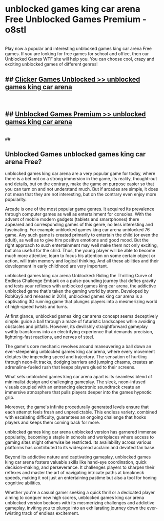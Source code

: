 # unblocked games king car arena Free Unblocked Games Premium - o8stl <br>
<br>
Play now a popular and interesting unblocked games king car arena Free games. If you are looking for free games for school and office, then our Unblocked Games WTF site will help you. You can choose cool, crazy and exciting unblocked games of different genres!


## ##  [Clicker Games Unblocked >> unblocked games king car arena](http://freeplayer.one?title=unblocked_games_king_car_arena&ref=M1)
  <br>

##  ## [Unblocked Games Premium >> unblocked games king car arena](http://freeplayer.one?title=unblocked_games_king_car_arena&ref=M1)
  <br>
  ##



## Unblocked Games unblocked games king car arena Free?

unblocked games king car arena are a very popular game for today, where there is a bet not on a strong immersion in the game, its reality, thought-out and details, but on the contrary, make the game on purpose easier so that you can turn on and not understand much. But if arcades are simple, it does not mean that they are not interesting, but on the contrary even enjoy more popularity.

Arcade is one of the most popular game genres. It acquired its prevalence through computer games as well as entertainment for consoles. With the advent of mobile modern gadgets (tablets and smartphones) there appeared and corresponding games of this genre, no less interesting and fascinating. For example unblocked games king car arena unblocked 76 game. Any such game is created primarily to entertain the child (or even the adult), as well as to give him positive emotions and good mood. But the right approach to such entertainment may well make them not only exciting, but also useful for the child. Thus, the young player will be able to become much more attentive, learn to focus his attention on some certain object or action, will train memory and logical thinking. And all these abilities and their development in early childhood are very important.

unblocked games king car arena Unblocked: Riding the Thrilling Curve of Endless Challenge
Embark on a pulse-pounding journey that defies gravity and tests your reflexes with unblocked games king car arena, the addictive unblocked game that's taken the gaming world by storm. Developed by RobKayS and released in 2014, unblocked games king car arena is a captivating 3D running game that plunges players into a mesmerizing world of high-speed twists and turns.

At first glance, unblocked games king car arena concept seems deceptively simple: guide a ball through a maze of futuristic landscapes while avoiding obstacles and pitfalls. However, its devilishly straightforward gameplay swiftly transforms into an electrifying experience that demands precision, lightning-fast reactions, and nerves of steel.

The game's core mechanic revolves around maneuvering a ball down an ever-steepening unblocked games king car arena, where every movement dictates the impending speed and trajectory. The sensation of hurtling through neon-lit tracks, dodging barriers and jumping chasms, creates an adrenaline-fueled rush that keeps players glued to their screens.

What sets unblocked games king car arena apart is its seamless blend of minimalist design and challenging gameplay. The sleek, neon-infused visuals coupled with an entrancing electronic soundtrack create an immersive atmosphere that pulls players deeper into the games hypnotic grip.

Moreover, the game's infinite procedurally generated levels ensure that each attempt feels fresh and unpredictable. This endless variety, combined with escalating difficulty, guarantees an ongoing challenge that hooks players and keeps them coming back for more.

unblocked games king car arena unblocked version has garnered immense popularity, becoming a staple in schools and workplaces where access to gaming sites might otherwise be restricted. Its availability across various platforms has contributed to its widespread acclaim and devoted fan base.

Beyond its addictive nature and captivating gameplay, unblocked games king car arena fosters valuable skills like hand-eye coordination, quick decision-making, and perseverance. It challenges players to sharpen their reflexes and master the art of navigating intricate paths at breakneck speeds, making it not just an entertaining pastime but also a tool for honing cognitive abilities.

Whether you're a casual gamer seeking a quick thrill or a dedicated player aiming to conquer new high scores, unblocked games king car arena unblocked version beckons with its mesmerizing challenges and addictive gameplay, inviting you to plunge into an exhilarating journey down the ever-twisting track of endless excitement.